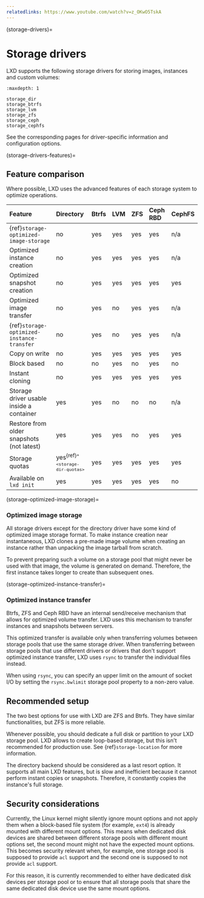 ```yaml
---
relatedlinks: https://www.youtube.com/watch?v=z_OKwO5TskA
---
```


(storage-drivers)=
# Storage drivers

LXD supports the following storage drivers for storing images, instances and custom volumes:

```{toctree}
:maxdepth: 1

storage_dir
storage_btrfs
storage_lvm
storage_zfs
storage_ceph
storage_cephfs
```
See the corresponding pages for driver-specific information and configuration options.

(storage-drivers-features)=
## Feature comparison

Where possible, LXD uses the advanced features of each storage system to optimize operations.

Feature                                     | Directory | Btrfs | LVM   | ZFS  | Ceph RBD | CephFS
:---                                        | :---      | :---  | :---  | :--- | :---     | :---
{ref}`storage-optimized-image-storage`      | no        | yes   | yes   | yes  | yes      | n/a
Optimized instance creation                 | no        | yes   | yes   | yes  | yes      | n/a
Optimized snapshot creation                 | no        | yes   | yes   | yes  | yes      | yes
Optimized image transfer                    | no        | yes   | no    | yes  | yes      | n/a
{ref}`storage-optimized-instance-transfer`  | no        | yes   | no    | yes  | yes      | n/a
Copy on write                               | no        | yes   | yes   | yes  | yes      | yes
Block based                                 | no        | no    | yes   | no   | yes      | no
Instant cloning                             | no        | yes   | yes   | yes  | yes      | yes
Storage driver usable inside a container    | yes       | yes   | no    | no   | no       | n/a
Restore from older snapshots (not latest)   | yes       | yes   | yes   | no   | yes      | yes
Storage quotas                              | yes<sup>{ref}`* <storage-dir-quotas>`</sup>| yes   | yes   | yes  | yes  | yes
Available on `lxd init`                     | yes       | yes   | yes   | yes  | yes      | no

(storage-optimized-image-storage)=
### Optimized image storage

All storage drivers except for the directory driver have some kind of optimized image storage format.
To make instance creation near instantaneous, LXD clones a pre-made image volume when creating an instance rather than unpacking the image tarball from scratch.

To prevent preparing such a volume on a storage pool that might never be used with that image, the volume is generated on demand.
Therefore, the first instance takes longer to create than subsequent ones.

(storage-optimized-instance-transfer)=
### Optimized instance transfer

Btrfs, ZFS and Ceph RBD have an internal send/receive mechanism that allows for optimized volume transfer.
LXD uses this mechanism to transfer instances and snapshots between servers.

This optimized transfer is available only when transferring volumes between storage pools that use the same storage driver.
When transferring between storage pools that use different drivers or drivers that don't support optimized instance transfer, LXD uses `rsync` to transfer the individual files instead.

When using `rsync`, you can specify an upper limit on the amount of socket I/O by setting the `rsync.bwlimit` storage pool property to a non-zero value.

## Recommended setup

The two best options for use with LXD are ZFS and Btrfs.
They have similar functionalities, but ZFS is more reliable.

Whenever possible, you should dedicate a full disk or partition to your LXD storage pool.
LXD allows to create loop-based storage, but this isn't recommended for production use.
See {ref}`storage-location` for more information.

The directory backend should be considered as a last resort option.
It supports all main LXD features, but is slow and inefficient because it cannot perform instant copies or snapshots.
Therefore, it constantly copies the instance's full storage.

## Security considerations

Currently, the Linux kernel might silently ignore mount options and not apply them when a block-based file system (for example, `ext4`) is already mounted with different mount options.
This means when dedicated disk devices are shared between different storage pools with different mount options set, the second mount might not have the expected mount options.
This becomes security relevant when, for example, one storage pool is supposed to provide `acl` support and the second one is supposed to not provide `acl` support.

For this reason, it is currently recommended to either have dedicated disk devices per storage pool or to ensure that all storage pools that share the same dedicated disk device use the same mount options.
